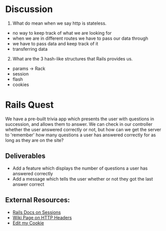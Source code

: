 # Discussion
1. What do mean when we say http is stateless.
  - no way to keep track of what we are looking for
  - when we are in different routes we have to pass our data through
  - we have to pass data and keep track of it
  - transferring data
2. What are the 3 hash-like structures that Rails provides us.
  - params -> Rack
  - session
  - flash
  - cookies

# Rails Quest
We have a pre-built trivia app which presents the user with questions in succession, and allows them to answer.
We can check in our controller whether the user answered correctly or not, but how can we get the server to 'remember' how many questions a user has answered  correctly for as long as they are on the site?

## Deliverables
* Add a feature which displays the number of questions a user has answered correctly
* Add a message which tells the user whether or not they got the last answer correct

## External Resources:
- [Rails Docs on Sessions](https://guides.rubyonrails.org/security.html#sessions)
- [Wiki Page on HTTP Headers](https://en.wikipedia.org/wiki/List_of_HTTP_header_fields)
- [Edit my Cookie](https://chrome.google.com/webstore/detail/editthiscookie/fngmhnnpilhplaeedifhccceomclgfbg?hl=en)
